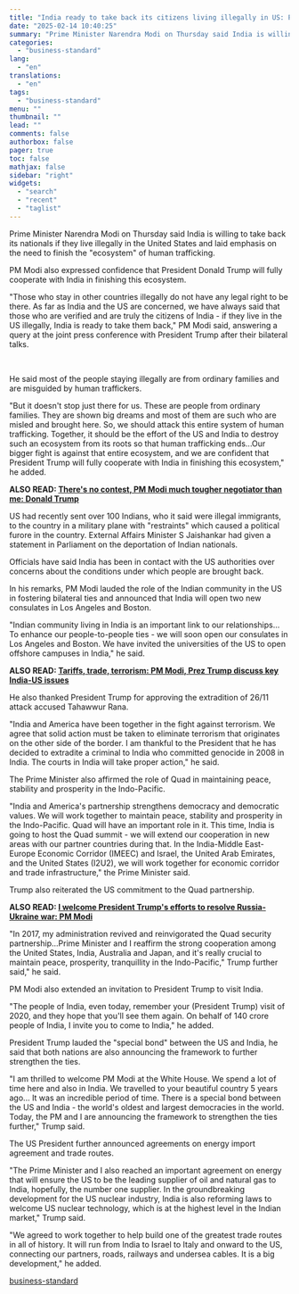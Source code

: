 ```yaml
---
title: "India ready to take back its citizens living illegally in US: PM Modi"
date: "2025-02-14 10:40:25"
summary: "Prime Minister Narendra Modi on Thursday said India is willing to take back its nationals if they live illegally in the United States and laid emphasis on the need to finish the \"ecosystem\" of human trafficking. PM Modi also expressed confidence that President Donald Trump will fully cooperate with India..."
categories:
  - "business-standard"
lang:
  - "en"
translations:
  - "en"
tags:
  - "business-standard"
menu: ""
thumbnail: ""
lead: ""
comments: false
authorbox: false
pager: true
toc: false
mathjax: false
sidebar: "right"
widgets:
  - "search"
  - "recent"
  - "taglist"
---
```


Prime Minister Narendra Modi on Thursday said India is willing to take back its nationals if they live illegally in the United States and laid emphasis on the need to finish the "ecosystem" of human trafficking.

PM Modi also expressed confidence that President Donald Trump will fully cooperate with India in finishing this ecosystem.

"Those who stay in other countries illegally do not have any legal right to be there. As far as India and the US are concerned, we have always said that those who are verified and are truly the citizens of India - if they live in the US illegally, India is ready to take them back," PM Modi said, answering a query at the joint press conference with President Trump after their bilateral talks.

 

He said most of the people staying illegally are from ordinary families and are misguided by human traffickers.

"But it doesn't stop just there for us. These are people from ordinary families. They are shown big dreams and most of them are such who are misled and brought here. So, we should attack this entire system of human trafficking. Together, it should be the effort of the US and India to destroy such an ecosystem from its roots so that human trafficking ends...Our bigger fight is against that entire ecosystem, and we are confident that President Trump will fully cooperate with India in finishing this ecosystem," he added.


**ALSO READ: [There's no contest, PM Modi much tougher negotiator than me: Donald Trump](/external-affairs-defence-security/news/there-s-no-contest-pm-modi-much-tougher-negotiator-than-me-donald-trump-125021400140_1.html)**

US had recently sent over 100 Indians, who it said were illegal immigrants, to the country in a military plane with "restraints" which caused a political furore in the country. External Affairs Minister S Jaishankar had given a statement in Parliament on the deportation of Indian nationals.

Officials have said India has been in contact with the US authorities over concerns about the conditions under which people are brought back.

In his remarks, PM Modi lauded the role of the Indian community in the US in fostering bilateral ties and announced that India will open two new consulates in Los Angeles and Boston.

"Indian community living in India is an important link to our relationships... To enhance our people-to-people ties - we will soon open our consulates in Los Angeles and Boston. We have invited the universities of the US to open offshore campuses in India," he said.

**ALSO READ: [Tariffs, trade, terrorism: PM Modi, Prez Trump discuss key India-US issues](/external-affairs-defence-security/news/tariffs-trade-terrorism-pm-modi-prez-trump-discuss-key-india-us-issues-125021400137_1.html)**

He also thanked President Trump for approving the extradition of 26/11 attack accused Tahawwur Rana.

"India and America have been together in the fight against terrorism. We agree that solid action must be taken to eliminate terrorism that originates on the other side of the border. I am thankful to the President that he has decided to extradite a criminal to India who committed genocide in 2008 in India. The courts in India will take proper action," he said.

The Prime Minister also affirmed the role of Quad in maintaining peace, stability and prosperity in the Indo-Pacific.

"India and America's partnership strengthens democracy and democratic values. We will work together to maintain peace, stability and prosperity in the Indo-Pacific. Quad will have an important role in it. This time, India is going to host the Quad summit - we will extend our cooperation in new areas with our partner countries during that. In the India-Middle East-Europe Economic Corridor (IMEEC) and Israel, the United Arab Emirates, and the United States (I2U2), we will work together for economic corridor and trade infrastructure," the Prime Minister said.

Trump also reiterated the US commitment to the Quad partnership.

**ALSO READ: [I welcome President Trump's efforts to resolve Russia-Ukraine war: PM Modi](/external-affairs-defence-security/news/i-welcome-president-trump-s-efforts-to-resolve-russia-ukraine-war-pm-modi-125021400135_1.html)**

"In 2017, my administration revived and reinvigorated the Quad security partnership...Prime Minister and I reaffirm the strong cooperation among the United States, India, Australia and Japan, and it's really crucial to maintain peace, prosperity, tranquillity in the Indo-Pacific," Trump further said," he said.

PM Modi also extended an invitation to President Trump to visit India.

"The people of India, even today, remember your (President Trump) visit of 2020, and they hope that you'll see them again. On behalf of 140 crore people of India, I invite you to come to India," he added.

President Trump lauded the "special bond" between the US and India, he said that both nations are also announcing the framework to further strengthen the ties.

"I am thrilled to welcome PM Modi at the White House. We spend a lot of time here and also in India. We travelled to your beautiful country 5 years ago... It was an incredible period of time. There is a special bond between the US and India - the world's oldest and largest democracies in the world. Today, the PM and I are announcing the framework to strengthen the ties further," Trump said.

The US President further announced agreements on energy import agreement and trade routes.

"The Prime Minister and I also reached an important agreement on energy that will ensure the US to be the leading supplier of oil and natural gas to India, hopefully, the number one supplier. In the groundbreaking development for the US nuclear industry, India is also reforming laws to welcome US nuclear technology, which is at the highest level in the Indian market," Trump said.

"We agreed to work together to help build one of the greatest trade routes in all of history. It will run from India to Israel to Italy and onward to the US, connecting our partners, roads, railways and undersea cables. It is a big development," he added.

[business-standard](https://www.business-standard.com/external-affairs-defence-security/news/india-ready-to-take-back-its-citizens-living-illegally-in-us-pm-modi-125021400147_1.html)
